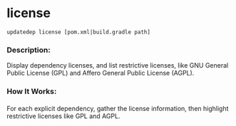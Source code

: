 # license

```
updatedep license [pom.xml|build.gradle path]
```

####
### Description:
Display dependency licenses, and list restrictive licenses, like GNU General Public License (GPL) and Affero General Public License (AGPL).
### How It Works:
####
For each explicit dependency, gather the license information, then highlight restrictive licenses like GPL and AGPL.

